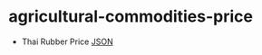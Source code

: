 # agricultural-commodities-price
- Thai Rubber Price [JSON](https://raw.githubusercontent.com/wiki/anuwatavis/agricultural-commodities-price/rubber_data/rubber_price_2022.json)
